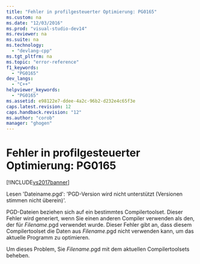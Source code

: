 ```yaml
---
title: "Fehler in profilgesteuerter Optimierung: PG0165"
ms.custom: na
ms.date: "12/03/2016"
ms.prod: "visual-studio-dev14"
ms.reviewer: na
ms.suite: na
ms.technology: 
  - "devlang-cpp"
ms.tgt_pltfrm: na
ms.topic: "error-reference"
f1_keywords: 
  - "PG0165"
dev_langs: 
  - "C++"
helpviewer_keywords: 
  - "PG0165"
ms.assetid: e98122e7-ddee-4a2c-96b2-d232e4c65f3e
caps.latest.revision: 12
caps.handback.revision: "12"
ms.author: "corob"
manager: "ghogen"
---
```

# Fehler in profilgesteuerter Optimierung: PG0165
[!INCLUDE[vs2017banner](../../assembler/inline/includes/vs2017banner.md)]

Lesen 'Dateiname.pgd': 'PGD\-Version wird nicht unterstützt \(Versionen stimmen nicht überein\)'.  
  
 PGD\-Dateien beziehen sich auf ein bestimmtes Compilertoolset.  Dieser Fehler wird generiert, wenn Sie einen anderen Compiler verwenden als den, der für *Filename*.pgd verwendet wurde.  Dieser Fehler gibt an, dass diesem Compilertoolset die Daten aus *Filename*.pgd nicht verwenden kann, um das aktuelle Programm zu optimieren.  
  
 Um dieses Problem, Sie *Filename*.pgd mit dem aktuellen Compilertoolsets beheben.